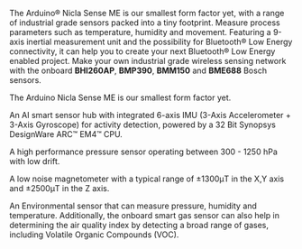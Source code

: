 <FeatureDescription>

The Arduino® Nicla Sense ME is our smallest form factor yet, with a range of industrial grade sensors packed into a tiny footprint. Measure process parameters such as temperature, humidity and movement. Featuring a 9-axis inertial measurement unit and the possibility for Bluetooth® Low Energy connectivity, it can help you to create your next Bluetooth® Low Energy enabled project. Make your own industrial grade wireless sensing network with the onboard **BHI260AP**, **BMP390**, **BMM150** and **BME688** Bosch sensors.

</FeatureDescription>

<FeatureList>
<Feature title="Nicla Form Factor" image="nicla-form-factor">

The Arduino Nicla Sense ME is our smallest form factor yet.

</Feature>

<Feature title="BHI260AP" image="imu">

  An AI smart sensor hub with integrated 6-axis IMU (3-Axis Accelerometer + 3-Axis Gyroscope) for activity detection, powered by a 32 Bit Synopsys DesignWare ARC™ EM4™ CPU.

<FeatureLink title="Datasheet" url="https://www.bosch-sensortec.com/media/boschsensortec/downloads/datasheets/bst-bhi260ap-ds000.pdf" download blank/>

</Feature>

<Feature title="BMP390" image="pressure-sensor">

  A high performance pressure sensor operating between 300 - 1250 hPa with low drift.
<FeatureLink title="Datasheet" url="https://www.bosch-sensortec.com/media/boschsensortec/downloads/datasheets/bst-bmp390-ds002.pdf" download blank/>
</Feature>

<Feature title="BMM150" image="magnetometer">

  A low noise magnetometer with a typical range of ±1300μT in the X,Y axis and ±2500μT in the Z axis.

<FeatureLink title="Datasheet" url="https://www.bosch-sensortec.com/media/boschsensortec/downloads/datasheets/bst-bmm150-ds001.pdf" download blank/>
</Feature>

<Feature title="BME688" image="temperature-sensor">

  An Environmental sensor that can measure pressure, humidity and temperature. Additionally, the onboard smart gas sensor can also help in determining the air quality index by detecting a broad range of gases, including Volatile Organic Compounds (VOC).

<FeatureLink title="Datasheet" url="https://www.bosch-sensortec.com/media/boschsensortec/downloads/datasheets/bst-bme688-ds000.pdf" download blank/>
</Feature>

</FeatureList>
